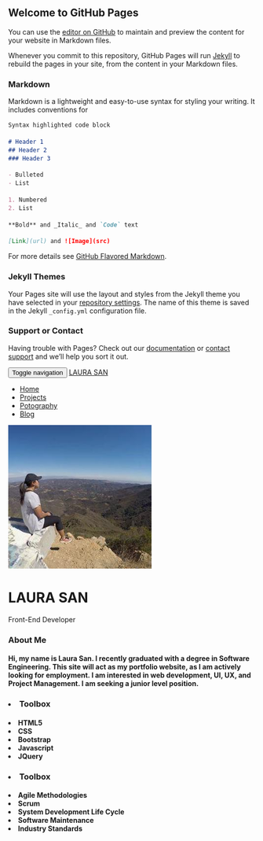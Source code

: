 ## Welcome to GitHub Pages

You can use the [editor on GitHub](https://github.com/llaura-san/llaura-san.github.io/edit/master/index.md) to maintain and preview the content for your website in Markdown files.

Whenever you commit to this repository, GitHub Pages will run [Jekyll](https://jekyllrb.com/) to rebuild the pages in your site, from the content in your Markdown files.

### Markdown

Markdown is a lightweight and easy-to-use syntax for styling your writing. It includes conventions for

```markdown
Syntax highlighted code block

# Header 1
## Header 2
### Header 3

- Bulleted
- List

1. Numbered
2. List

**Bold** and _Italic_ and `Code` text

[Link](url) and ![Image](src)
```

For more details see [GitHub Flavored Markdown](https://guides.github.com/features/mastering-markdown/).

### Jekyll Themes

Your Pages site will use the layout and styles from the Jekyll theme you have selected in your [repository settings](https://github.com/llaura-san/llaura-san.github.io/settings). The name of this theme is saved in the Jekyll `_config.yml` configuration file.

### Support or Contact

Having trouble with Pages? Check out our [documentation](https://help.github.com/categories/github-pages-basics/) or [contact support](https://github.com/contact) and we’ll help you sort it out.


<!DOCTYPE html>
<html lang="en">
<head>
  <title>Laura San | Developer</title>
  <meta charset="utf-8">
  <meta name="viewport" content="width=device-width, initial-scale=1">
  <link rel="stylesheet" href="css/style.css">
  <link rel="stylesheet" href="https://maxcdn.bootstrapcdn.com/bootstrap/3.3.7/css/bootstrap.min.css">
  <script src="https://ajax.googleapis.com/ajax/libs/jquery/3.2.1/jquery.min.js"></script>
  <script src="https://maxcdn.bootstrapcdn.com/bootstrap/3.3.7/js/bootstrap.min.js"></script>
</head>

<body>

<!---Start Navigation--->
  <nav id="myNavbar" class="navbar navbar-default navbar-inverse navbar-fixed-top" role="navigation">
      <!-- Brand and toggle get grouped for better mobile display -->
      <div class="container">
          <div class="navbar-header">
              <button type="button" class="navbar-toggle" data-toggle="collapse" data-target="#navbarCollapse">
                  <span class="sr-only">Toggle navigation</span>
                  <span class="icon-bar"></span>
                  <span class="icon-bar"></span>
                  <span class="icon-bar"></span>
              </button>
              <a class="navbar-brand" href="#">LAURA SAN</a>
          </div>
          <!--- Navigation--->
          <div class="collapse navbar-collapse" id="navbarCollapse">
              <ul class="nav navbar-nav">
                  <li class="active"><a href="#">Home</a></li>
                  <li><a href="projects.html">Projects</a></li>
                  <li><a href="photography.html">Potography</a></li>
                  <li><a href="blog.html">Blog</a></li>
              </ul>
          </div>
      </div>
  </nav>


<!---Start of header--->
  <div class="jumbotron text-center" id="about">
      <div class="container">
        <div class="row">
          <div class="col-lg-12">
            <div class="circular--portrait">
              <img src="images/laura.jpeg"/></img>
            </div>
          </div>
        </div>
      </div>
    <h1>LAURA SAN</h1>
    <p>Front-End Developer</p>
  </div>

<!--Start of About me section--->
  <div class="container text-center" id="aboutme">
    <div class="row col-lg-12">
        <h3>About Me</h3>
        <h4><p>Hi, my name is Laura San. I recently graduated with a degree in Software Engineering.
        This site will act as my portfolio website, as I am actively looking for employment.
        I am interested in web development, UI, UX, and Project Management.
        I am seeking a junior level position.</p></h4>

<!---Start of toolbox section--->
  <div class="container text-center" id="toolbox">
    <div class="row col-lg-6">
       <h3><b><li>Toolbox</b></h3>
        <h4>
            <li>HTML5</li>
            <li>CSS</li>
            <li>Bootstrap</li>
            <li>Javascript</li>
            <li>JQuery</li>
        </h4>
    </div>
    <div class="row col-lg-6" id="toolbox2">
      <h3><b><li>Toolbox</b></h3>
       <h4>
           <li>Agile Methodologies</li>
           <li>Scrum</li>
           <li>System Development Life Cycle</li>
           <li>Software Maintenance</li>
           <li>Industry Standards</li>
       </h4>
  </div>


</body>
</html>







